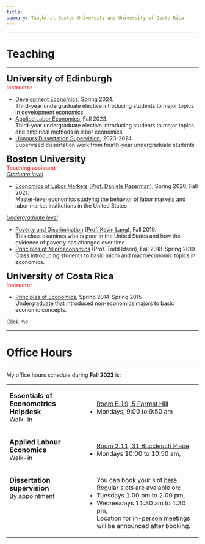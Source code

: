 ```yaml
---
title: 
summary: Taught at Boston University and University of Costa Rica
---
```


<hr>

# Teaching #

<hr>
<p>
<font size="+2"><strong> University of Edinburgh</strong> <br></font>
<strong><font  color="#F45050">Instructor</font> </strong><br>
<ul>
  <li><u>Development Economics</u>,  Spring 2024. <br> Third-year undergraduate elective introducing students to major topics in development economics</li>
  <li><u>Applied Labor Economics</u>,  Fall 2023. <br> Third-year undergraduate elective introducing students to major topics and empirical methods in labor economics</li>
  <li><u>Honours Dissertation Supervision</u>,  2023-2024. <br> Supervised dissertation work from fourth-year undergraduate students</li>
</ul>
</p>

<font size="+2"><strong> Boston University</strong><br></font>
<strong><font   color="#F45050">Teaching assistant</font> </strong><br>
<i><u>Graduate level</i></u>
<ul>
  <li><u>Economics of Labor Markets</u> (<a href="https://people.bu.edu/paserman/">Prof. Daniele Paserman</a>), Spring 2020, Fall 2021. <br> Master-level economics studying the behavior of labor markets and labor market institutions in the United States</li>
</ul>
<i><u>Undergraduate level</i></u>
<ul>
  <li><u>Poverty and Discrimination</u> (<a href="https://sites.bu.edu/kevinlang/">Prof. Kevin Lang</a>), Fall 2019. <br> 
  This class examines who is poor in the United States and how the evidence of poverty has changed over time. </li>
  <li><u>Principles of Microeconomics</u> (Prof. Todd Idson), Fall 2018-Spring 2019 <br> Class introducing students to basic micro and macroeconomic topics in economics.</li>
</ul>
<font size="+2"><strong> University of Costa Rica</strong><br></font>
<strong><font  color="#F45050">Instructor</font> </strong><br>
<ul>
  <li> <u>Principles of Economics</u>, Spring 2014-Spring 2015<br>Undergraduate that introduced non-economics majors to basic economic concepts.</li>
</ul>


<body>

<div class="clicker" tabindex="1">Click me</div>
<div class="hiddendiv">This is my abstract.</div>

<style>
.clicker {
  cursor:pointer;
}

.hiddendiv {
  display:none;
}

.clicker:focus + .hiddendiv {
  display:block;
}
</style>


<hr>

# Office Hours #

<hr>

My office hours schedule during **Fall 2023** is:


<table width="100%">
<tbody>
<tr>
<td  style="vertical-align:top" width="40%">
<p><strong> <font size="+1">Essentials of Econometrics Helpdesk</strong></font><br>
  Walk-in
</p>
</td>
<td>
<ul>
  <a href="https://maps.app.goo.gl/1ikP2BF3JVKoxMRH6"> <i class="fa-sharp fa-solid fa-location-pin"></i> Room B.19, 5 Forrest Hill</a>
  <li>Mondays, 9:00 to 9:50 am</li>
</ul>
</td>
</tr>
<tr>
<td  style="vertical-align:top" width="40%">
<p><strong> <font size="+1">Applied Labour Economics</strong></font><br>
  Walk-in
</p>
</td>
<td>
<ul>
  <a href="https://maps.app.goo.gl/WagPyxj5mxZuw94u5"> <i class="fa-sharp fa-solid fa-location-pin"></i> Room 2.11, 31 Buccleuch Place</a>
  <li>Mondays 10:00 to 10:50 am, </li>
</ul>
</td>
</tr>
<tr>
<td  style="vertical-align:top" width="40%">
<p><strong> <font size="+1" >Dissertation supervision</strong></font><br>
  By appointment
</p>
</td>
<td>
<ul>
  You can book your slot <a href="https://outlook.office365.com/owa/calendar/Meetingslots@uoe.onmicrosoft.com/bookings/s/3KyNCUZjfEqzUAkxt2X8IQ2">here</a>. Regular slots are avaiable on:
  <li>Tuesdays 1:00 pm to 2:00 pm, </li>
  <li>Wednesdays 11:30 am to 1:30 pm, </li>
  Location for in-person meetings will be announced after booking.
</ul>
</tbody>
</table>


